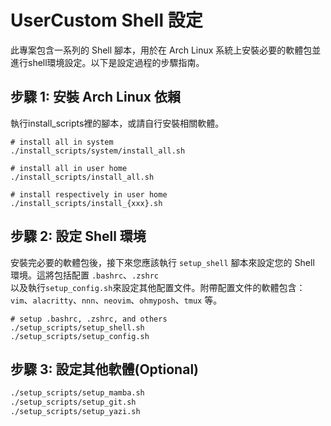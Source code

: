 # UserCustom Shell 設定

此專案包含一系列的 Shell 腳本，用於在 Arch Linux 系統上安裝必要的軟體包並進行shell環境設定。以下是設定過程的步驟指南。

## 步驟 1: 安裝 Arch Linux 依賴

執行install_scripts裡的腳本，或請自行安裝相關軟體。  
```
# install all in system
./install_scripts/system/install_all.sh

# install all in user home
./install_scripts/install_all.sh

# install respectively in user home
./install_scripts/install_{xxx}.sh
```

## 步驟 2: 設定 Shell 環境

安裝完必要的軟體包後，接下來您應該執行 `setup_shell` 腳本來設定您的 Shell 環境。這將包括配置 `.bashrc`、`.zshrc`  
以及執行`setup_config.sh`來設定其他配置文件。附帶配置文件的軟體包含：`vim`、`alacritty`、`nnn`、`neovim`、`ohmyposh`、`tmux` 等。
```
# setup .bashrc, .zshrc, and others
./setup_scripts/setup_shell.sh
./setup_scripts/setup_config.sh
```

## 步驟 3: 設定其他軟體(Optional)
```bash
./setup_scripts/setup_mamba.sh
./setup_scripts/setup_git.sh
./setup_scripts/setup_yazi.sh
```

```
```
